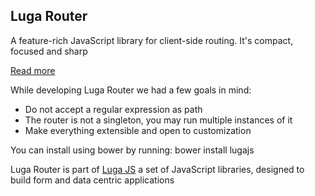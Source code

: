 ## Luga Router

A feature-rich JavaScript library for client-side routing. It's compact, focused and sharp

[Read more](http://lugajs.org/luga-router/)

While developing Luga Router we had a few goals in mind:
- Do not accept a regular expression as path
- The router is not a singleton, you may run multiple instances of it
- Make everything extensible and open to customization

You can install using bower by running: bower install lugajs

Luga Router is part of [Luga JS](http://lugajs.org/) a set of JavaScript libraries, designed to build form and data centric applications
